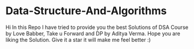 # Data-Structure-And-Algorithms

Hi In this Repo I have tried to provide you the best Solutions of DSA Course by Love Babber, Take u Forward and DP by Aditya Verma. Hope you are liking the Solution. Give it a star it will make me feel better :)
